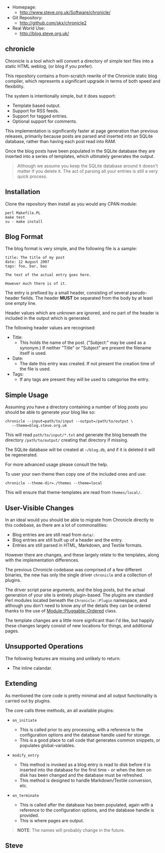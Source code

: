 
* Homepage:
   * http://www.steve.org.uk/Software/chronicle/
* Git Repository:
   * http://github.com/skx/chronicle2
* Real World Use:
   * http://blog.steve.org.uk/


chronicle
---------

Chronicle is a tool which will convert a directory of simple text files into a static HTML weblog, (or blog if you prefer).

This repository contains a from-scratch rewrite of the Chronicle static blog compiler, which represents a significant upgrade in terms of both speed and flexibility.

The system is intentionally simple, but it does support:

* Template based output.
* Support for RSS feeds.
* Support for tagged entries.
* Optional support for comments.


This implementation is significantly faster at page generation than previous releases, primarily because posts are parsed and inserted into an SQLite database, rather than having each post read into RAM.

Once the blog posts have been populated in the SQLite database they are inserted into a series of templates, which ultimately generates the output.

> Although we assume you keep the SQLite database around it doesn't matter if you delete it.  The act of parsing all your entries is still a very quick process.


Installation
-------------

Clone the repository then install as you would any CPAN module:

    perl Makefile.PL
    make test
    su - make install




Blog Format
-----------

The blog format is very simple, and the following file is a sample:

    title: The title of my post
    date: 12 August 2007
    tags: foo, bar, baz

    The text of the actual entry goes here.

    However much there is of it.


The entry is prefixed by a small header, consisting of several pseudo-header fieilds. The header __MUST__ be separated from the body by at least one empty line.

Header values which are unknown are ignored, and no part of the header is included in the output which is generated.

The following header values are recognised:

* Title:
    * This holds the name of the post. ("Subject:" may be used as a synonym.) If neither "Title" or "Subject" are present the filename itself is used.
* Date:
    * The date this entry was created. If not present the creation time of the file is used.
* Tags:
    * If any tags are present they will be used to categorise the entry.



Simple Usage
------------

Assuming you have a directory containing a number of blog posts
you should be able to generate your blog like so:

    chronicle --input=path/to/input --output=/path/to/output \
       --theme=blog.steve.org.uk

This will read `path/to/input/*.txt` and generate the blog beneath
the directory `/path/to/output/` creating that directory if missing.

The SQLite database will be created at `~/blog.db`, and if it is
deleted it will be regenerated.

For more advanced usage please consult the help.

To user your own theme then copy one of the included ones and
use:

    chronicle --theme-dir=./themes --theme=local

This will ensure that theme-templates are read from `themes/local/`.


User-Visible Changes
--------------------

In an ideal would you should be able to migrate from Chronicle directly
to this codebase, as there are a lot of commonalities:

* Blog entries are are still read from `data/`.
* Blog entries are still built up of a header and the entry.
* Entries are still parsed in HTML, Markdown, and Textile formats.

However there are changes, and these largely relate to the templates,
along with the implementation differences.

The previous Chronicle codebase was comprised of a few different binaries,
the new has only the single driver `chronicle` and a collection of plugins.

The driver script parse arguments, and the blog posts, but the actual
generation of your site is entirely plugin-based.  The plugins are standard
Perl modules located beneath the `Chronicle::Plugin` namespace, and
although you don't need to know any of the details they can be ordered
thanks to the use of [Module::Pluggable::Ordered](http://search.cpan.org/perldoc?Module%3A%3APluggable%3A%3AOrdered) class.

The template changes are a little more signficant than I'd like, but
happily these changes largely consist of new locations for things,
and additional pages.


Unsupported Operations
----------------------

The following features are missing and unlikely to return:

* The inline calandar.


Extending
---------

As mentioned the core code is pretty minimal and all output functionality
is carried out by plugins.

The core calls three methods, an all available plugins:

* `on_initiate`
   * This is called prior to any processing, with a reference to the configuration options and the database handle used for storage.
   * This is a good place to call code that generates common snippets, or populates global-variables.

* `modify_entry`
   * This method is invoked as a blog entry is read to disk before it is inserted into the database for the first time - or when the item on disk has been changed and the database must be refreshed.
   * This method is designed to handle Markdown/Textile conversion, etc.

* `on_terminate`
   * This is called after the database has been populated, again with a reference to the configuration options, and the database handle is provided.
   * This is where pages are output.

>**NOTE**: The names will probably change in the future.



Steve
--
